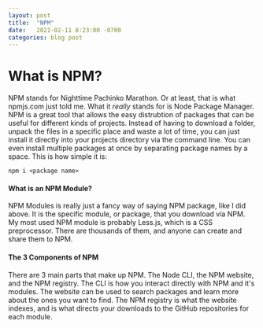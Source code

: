 ```yaml
---
layout: post
title:  "NPM"
date:   2021-02-11 8:23:00 -0700
categories: blog post
---
```

# What is NPM?
NPM stands for Nighttime Pachinko Marathon. Or at least, that is what npmjs.com just told me. What it *really* stands for is Node Package Manager. NPM is a great tool that allows the easy distrubtion of packages that can be useful for different kinds of projects. Instead of having to download a folder, unpack the files in a specific place and waste a lot of time, you can just install it directly into your projects directory via the command line. You can even install multiple packages at once by separating package names by a space. This is how simple it is:

    npm i <package name>


#### What is an NPM Module?

NPM Modules is really just a fancy way of saying NPM package, like I did above. It is the specific module, or package, that you download via NPM. My most used NPM module is probably Less.js, which is a CSS preprocessor. There are thousands of them, and anyone can create and share them to NPM.

#### The 3 Components of NPM

There are 3 main parts that make up NPM. The Node CLI, the NPM website, and the NPM registry. The CLI is how you interact directly with NPM and it's modules. The website can be used to search packages and learn more about the ones you want to find. The NPM registry is what the website indexes, and is what directs your downloads to the GitHub repositories for each module.